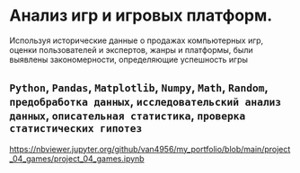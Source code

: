 # Анализ игр и игровых платформ.

Используя исторические данные о продажах компьютерных игр, оценки пользователей и экспертов, жанры и платформы, были выявлены закономерности, определяющие успешность игры

`Python`, `Pandas`, `Matplotlib`, `Numpy`, `Math`, `Random`, `предобработка данных`, `исследовательский анализ данных`, `описательная статистика`, `проверка статистических гипотез`  
---  
https://nbviewer.jupyter.org/github/van4956/my_portfolio/blob/main/project_04_games/project_04_games.ipynb  
 
